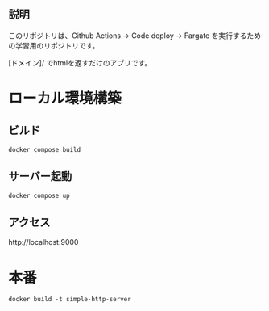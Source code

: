 ## 説明
このリポジトリは、Github Actions -> Code deploy -> Fargate を実行するための学習用のリポジトリです。

[ドメイン]/ でhtmlを返すだけのアプリです。

# ローカル環境構築
## ビルド
```
docker compose build
```
## サーバー起動
```
docker compose up
```
## アクセス
http://localhost:9000


# 本番
```
docker build -t simple-http-server
```

